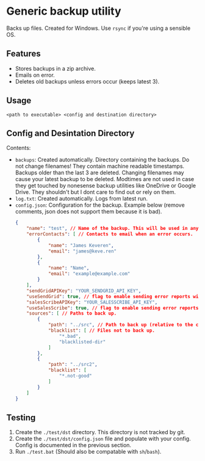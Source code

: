 # Generic backup utility
Backs up files. Created for Windows. Use `rsync` if you're using a sensible OS.

## Features
- Stores backups in a zip archive.
- Emails on error.
- Deletes old backups unless errors occur (keeps latest 3).

## Usage
`<path to executable> <config and destination directory>`

## Config and Desintation Directory
Contents:
- `backups`: Created automatically. Directory containing the backups. Do not change filenames! They contain machine readable timestamps. Backups older than the last 3 are deleted. Changing filenames may cause your latest backup to be deleted. Modtimes are not used in case they get touched by nonesense backup utilities like OneDrive or Google Drive. They shouldn't but I dont care to find out or rely on them.
- `log.txt`: Created automatically. Logs from latest run.
- `config.json`: Configuration for the backup. Example below (remove comments, json does not support them because it is bad).
	```json
	{
		"name": "test", // Name of the backup. This will be used in any error report emails (Useful for backups on multiple machines).
		"errorContacts": [ // Contacts to email when an error occurs.
			{
				"name": "James Keveren",
				"email": "james@keve.ren"
			},
			{
				"name": "Name",
				"email": "example@example.com"
			}
		],
		"sendGridAPIKey": "YOUR_SENDGRID_API_KEY",
		"useSendGrid": true, // flag to enable sending error reports with SendGrid.
		"salesScribeAPIKey": "YOUR_SALESSCRIBE_API_KEY",
		"useSalesScribe": true, // flag to enable sending error reports with SalesScribe.
		"sources": [ // Paths to back up.
			{
				"path": "../src", // Path to back up (relative to the config directory).
				"blacklist": [ // Files not to back up.
					"*.bad",
					"blacklisted-dir"
				]
			},
			{
				"path": "../src2",
				"blacklist": [
					"*.not-good"
				]
			}
		]
	}
	```

## Testing
1. Create the `./test/dst` directory. This directory is not tracked by git.
1. Create the `./test/dst/config.json` file and populate with your config. Config is documented in the previous section.
1. Run `./test.bat` (Should also be compatable with `sh`/`bash`).

